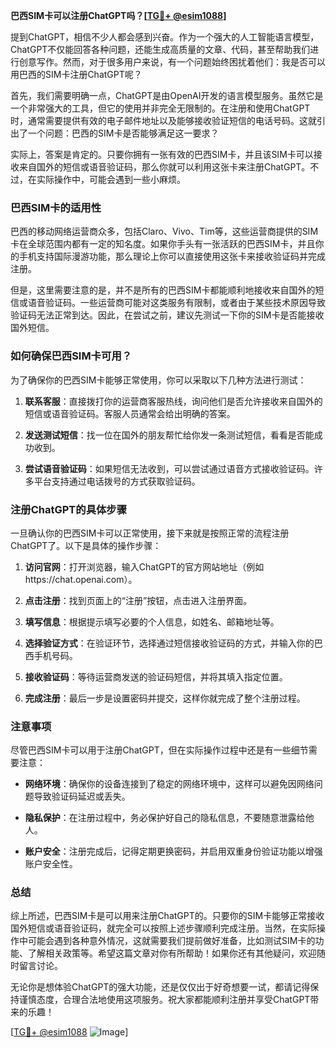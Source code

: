 **巴西SIM卡可以注册ChatGPT吗？[[TG💪+ @esim1088](https://t.me/s/esim1088)]**

提到ChatGPT，相信不少人都会感到兴奋。作为一个强大的人工智能语言模型，ChatGPT不仅能回答各种问题，还能生成高质量的文章、代码，甚至帮助我们进行创意写作。然而，对于很多用户来说，有一个问题始终困扰着他们：我是否可以用巴西的SIM卡注册ChatGPT呢？

首先，我们需要明确一点，ChatGPT是由OpenAI开发的语言模型服务。虽然它是一个非常强大的工具，但它的使用并非完全无限制的。在注册和使用ChatGPT时，通常需要提供有效的电子邮件地址以及能够接收验证短信的电话号码。这就引出了一个问题：巴西的SIM卡是否能够满足这一要求？

实际上，答案是肯定的。只要你拥有一张有效的巴西SIM卡，并且该SIM卡可以接收来自国外的短信或语音验证码，那么你就可以利用这张卡来注册ChatGPT。不过，在实际操作中，可能会遇到一些小麻烦。

### 巴西SIM卡的适用性

巴西的移动网络运营商众多，包括Claro、Vivo、Tim等，这些运营商提供的SIM卡在全球范围内都有一定的知名度。如果你手头有一张活跃的巴西SIM卡，并且你的手机支持国际漫游功能，那么理论上你可以直接使用这张卡来接收验证码并完成注册。

但是，这里需要注意的是，并不是所有的巴西SIM卡都能顺利地接收来自国外的短信或语音验证码。一些运营商可能对这类服务有限制，或者由于某些技术原因导致验证码无法正常到达。因此，在尝试之前，建议先测试一下你的SIM卡是否能接收国外短信。

### 如何确保巴西SIM卡可用？

为了确保你的巴西SIM卡能够正常使用，你可以采取以下几种方法进行测试：

1. **联系客服**：直接拨打你的运营商客服热线，询问他们是否允许接收来自国外的短信或语音验证码。客服人员通常会给出明确的答案。
   
2. **发送测试短信**：找一位在国外的朋友帮忙给你发一条测试短信，看看是否能成功收到。

3. **尝试语音验证码**：如果短信无法收到，可以尝试通过语音方式接收验证码。许多平台支持通过电话拨号的方式获取验证码。

### 注册ChatGPT的具体步骤

一旦确认你的巴西SIM卡可以正常使用，接下来就是按照正常的流程注册ChatGPT了。以下是具体的操作步骤：

1. **访问官网**：打开浏览器，输入ChatGPT的官方网站地址（例如https://chat.openai.com）。

2. **点击注册**：找到页面上的“注册”按钮，点击进入注册界面。

3. **填写信息**：根据提示填写必要的个人信息，如姓名、邮箱地址等。

4. **选择验证方式**：在验证环节，选择通过短信接收验证码的方式，并输入你的巴西手机号码。

5. **接收验证码**：等待运营商发送的验证码短信，并将其填入指定位置。

6. **完成注册**：最后一步是设置密码并提交，这样你就完成了整个注册过程。

### 注意事项

尽管巴西SIM卡可以用于注册ChatGPT，但在实际操作过程中还是有一些细节需要注意：

- **网络环境**：确保你的设备连接到了稳定的网络环境中，这样可以避免因网络问题导致验证码延迟或丢失。
  
- **隐私保护**：在注册过程中，务必保护好自己的隐私信息，不要随意泄露给他人。

- **账户安全**：注册完成后，记得定期更换密码，并启用双重身份验证功能以增强账户安全性。

### 总结

综上所述，巴西SIM卡是可以用来注册ChatGPT的。只要你的SIM卡能够正常接收国外短信或语音验证码，就完全可以按照上述步骤顺利完成注册。当然，在实际操作中可能会遇到各种意外情况，这就需要我们提前做好准备，比如测试SIM卡的功能、了解相关政策等。希望这篇文章对你有所帮助！如果你还有其他疑问，欢迎随时留言讨论。

无论你是想体验ChatGPT的强大功能，还是仅仅出于好奇想要一试，都请记得保持谨慎态度，合理合法地使用这项服务。祝大家都能顺利注册并享受ChatGPT带来的乐趣！

[[TG💪+ @esim1088](https://t.me/s/esim1088) ![Image](https://i.postimg.cc/4NQfJmqS/Snipaste-2025-05-13-00-14-12.png)]